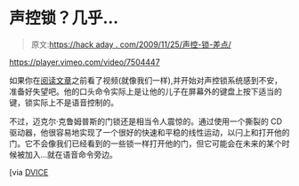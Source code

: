 # 声控锁？几乎…

> 原文:[https://hack aday . com/2009/11/25/声控-锁-差点/](https://hackaday.com/2009/11/25/voice-controlled-lock-almost/)

<https://player.vimeo.com/video/7504447>

</div> <p>如果你在<a href="http://nootropicdesign.com/projectlab/2009/11/23/arduino-controlled-coded-lock/" target="_blank">阅读文章</a>之前看了视频(就像我们一样),并开始对声控锁系统感到不安，准备好失望吧。他的口头命令实际上是让他的儿子在屏幕外的键盘上按下适当的键，锁实际上不是语音控制的。</p> <p>不过，迈克尔·克鲁姆普斯的门锁还是相当令人震惊的。通过使用一个撕裂的 CD 驱动器，他很容易地实现了一个很好的快速和平稳的线性运动，以闩上和打开他的门。它不会像我们已经看到的一些锁一样打开他的门，但它可能会在未来的某个时候被加入…就在语音命令旁边。</p> <p>[via <a href="http://dvice.com/archives/2009/11/man-creates-diy.php" target="_blank"> DVICE </a></p> </body> </html>